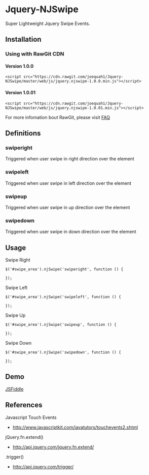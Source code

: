 # Jquery-NJSwipe

Super Lightweight Jquery Swipe Events.

## Installation 

### Using with RawGit CDN 

#### Version 1.0.0

    <script src="https://cdn.rawgit.com/joequah1/Jquery-NJSwipe/master/web/js/jquery.njswipe-1.0.0.min.js"></script> 
    
#### Version 1.0.01

    <script src="https://cdn.rawgit.com/joequah1/Jquery-NJSwipe/master/web/js/jquery.njswipe-1.0.01.min.js"></script> 
    
For more infomation bout RawGit, please visit [FAQ](https://rawgit.com/faq)

## Definitions

### swiperight

Triggered when user swipe in right direction over the element

### swipeleft

Triggered when user swipe in left direction over the element

### swipeup

Triggered when user swipe in up direction over the element

### swipedown

Triggered when user swipe in down direction over the element

## Usage 

Swipe Right 

    $('#swipe_area').njSwipe('swiperight', function () {
    
    });
    
Swipe Left 

    $('#swipe_area').njSwipe('swipeleft', function () {
    
    });
    
Swipe Up 

    $('#swipe_area').njSwipe('swipeup', function () {
    
    });
    
Swipe Down 
    
    $('#swipe_area').njSwipe('swipedown', function () {
    
    });
    
## Demo 

[JSFiddle](http://jsfiddle.net/joequah1/7y10k4o0/2/)

## References
Javascript Touch Events
- http://www.javascriptkit.com/javatutors/touchevents2.shtml

jQuery.fn.extend() 
- http://api.jquery.com/jquery.fn.extend/

.trigger()
- http://api.jquery.com/trigger/